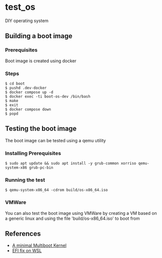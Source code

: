 # test_os

DIY operating system

## Building a boot image

### Prerequisites

Boot image is created using docker

### Steps

```
$ cd boot
$ pushd .dev-docker
$ docker compose up -d
$ docker exec -ti boot-os-dev /bin/bash
$ make
$ exit
$ docker compose down
$ popd
```

## Testing the boot image

The boot image can be tested using a qemu utility

### Installing Prerequisites

```
$ sudo apt update && sudo apt install -y grub-common xorriso qemu-system-x86 grub-pc-bin
```

### Running the test

```
$ qemu-system-x86_64 -cdrom build/os-x86_64.iso
```

### VMWare

You can also test the boot image using VMWare by creating a VM based on a generic linux and using the file 'build/os-x86_64.iso' to boot from

## References

-   [A minimal Multiboot Kernel](https://os.phil-opp.com/multiboot-kernel/)
-   [EFI fix on WSL](https://github.com/microsoft/WSL/issues/1043)
